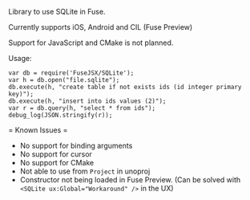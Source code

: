 Library to use SQLite in Fuse.


Currently supports iOS, Android and CIL (Fuse Preview)

Support for JavaScript and CMake is not planned.

Usage:
```
var db = require('FuseJSX/SQLite');
var h = db.open("file.sqlite");
db.execute(h, "create table if not exists ids (id integer primary key)");
db.execute(h, "insert into ids values (2)");
var r = db.query(h, "select * from ids");
debug_log(JSON.stringify(r));
```


= Known Issues =

* No support for binding arguments
* No support for cursor
* No support for CMake
* Not able to use from `Project` in unoproj
* Constructor not being loaded in Fuse Preview. (Can be solved with `<SQLite ux:Global="Workaround" />` in the UX)

